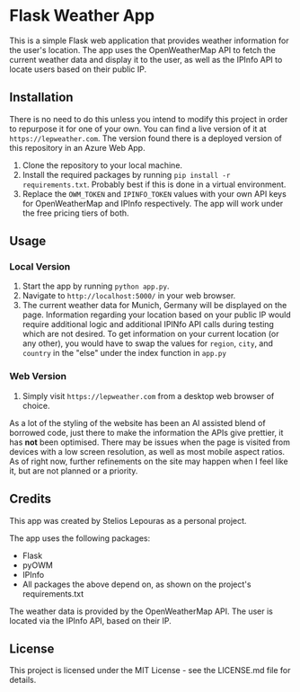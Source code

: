# Flask Weather App

This is a simple Flask web application that provides weather information for the user's location. The app uses the OpenWeatherMap API to fetch the current weather data and display it to the user, as well as the IPInfo API to locate users based on their public IP.

## Installation

There is no need to do this unless you intend to modify this project in order to repurpose it for one of your own. You can find a live version of it at `https://lepweather.com`.
The version found there is a deployed version of this repository in an Azure Web App. 

1. Clone the repository to your local machine.
2. Install the required packages by running `pip install -r requirements.txt`. Probably best if this is done in a virtual environment.
3. Replace the `OWM_TOKEN` and `IPINFO_TOKEN` values with your own API keys for OpenWeatherMap and IPInfo respectively. The app will work under the free pricing tiers of both.

## Usage

### Local Version

1. Start the app by running `python app.py`.
2. Navigate to `http://localhost:5000/` in your web browser.
3. The current weather data for Munich, Germany will be displayed on the page. Information regarding your location based on your public IP would require additional logic and
additional IPINfo API calls during testing which are not desired. To get information on your current location (or any other), you would have to swap the values for `region`, 
`city`, and `country` in the "else" under the index function in `app.py`


### Web Version

1. Simply visit `https://lepweather.com` from a desktop web browser of choice. 

As a lot of the styling of the website has been an AI assisted blend of borrowed code, just there to make the information the APIs give prettier, it has **not** been optimised.
There may be issues when the page is visited from devices with a low screen resolution, as well as most mobile aspect ratios. As of right now, further refinements on the site
may happen when I feel like it, but are not planned or a priority.

## Credits

This app was created by Stelios Lepouras as a personal project.

The app uses the following packages:

- Flask
- pyOWM
- IPInfo
- All packages the above depend on, as shown on the project's requirements.txt

The weather data is provided by the OpenWeatherMap API.
The user is located via the IPInfo API, based on their IP.

## License

This project is licensed under the MIT License - see the LICENSE.md file for details.
